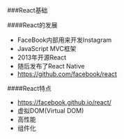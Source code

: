 ###React基础

####React的发展

 * FaceBook内部用来开发Instagram
 * JavaScript MVC框架
 * 2013年开源React
 * 随后发布了React Native
 * https://github.com/facebook/react
 
 
####React特点

 * https://facebook.github.io/react/
 * 虚拟DOM(Virtual DOM)
 * 高性能
 * 组件化
 

 